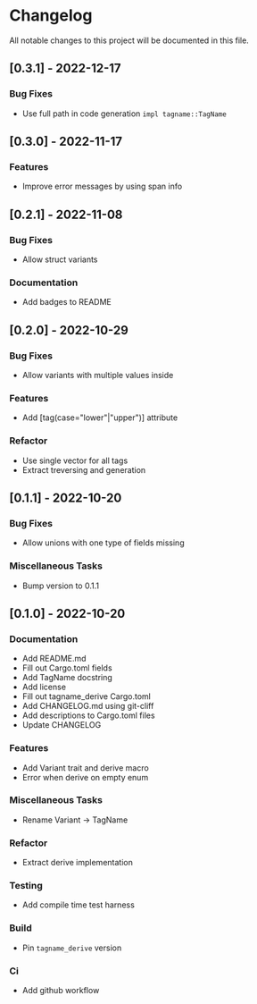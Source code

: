 # Changelog

All notable changes to this project will be documented in this file.

## [0.3.1] - 2022-12-17

### Bug Fixes

- Use full path in code generation `impl tagname::TagName`

## [0.3.0] - 2022-11-17

### Features

- Improve error messages by using span info

## [0.2.1] - 2022-11-08

### Bug Fixes

- Allow struct variants

### Documentation

- Add badges to README

## [0.2.0] - 2022-10-29

### Bug Fixes

- Allow variants with multiple values inside

### Features

- Add [tag(case="lower"|"upper")] attribute

### Refactor

- Use single vector for all tags
- Extract treversing and generation

## [0.1.1] - 2022-10-20

### Bug Fixes

- Allow unions with one type of fields missing

### Miscellaneous Tasks

- Bump version to 0.1.1

## [0.1.0] - 2022-10-20

### Documentation

- Add README.md
- Fill out Cargo.toml fields
- Add TagName docstring
- Add license
- Fill out tagname_derive Cargo.toml
- Add CHANGELOG.md using git-cliff
- Add descriptions to Cargo.toml files
- Update CHANGELOG

### Features

- Add Variant trait and derive macro
- Error when derive on empty enum

### Miscellaneous Tasks

- Rename Variant -> TagName

### Refactor

- Extract derive implementation

### Testing

- Add compile time test harness

### Build

- Pin `tagname_derive` version

### Ci

- Add github workflow

<!-- generated by git-cliff -->
